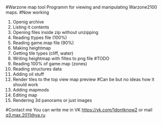 #Warzone map tool
Programm for viewing and manipulating Warzone2100 maps.
#Now working
1. Openig archive
2. Listing it contents
3. Opening files inside zip without unzipping
4. Reading ttypes file (100%)
5. Reading game.map file (90%)
6. Making heightmap
7. Getting tile types (cliff, water)
8. Writing heightmap with filtes to png file
#TODO
1. Reading 100% of game.map (zones)
2. Reading structures data
3. Adding oil stuff
4. Render tiles to the top view map preview
#Can be but no ideas how it should work
1. Adding mapmods
2. Editing map
3. Rendering 3d panorams or just images

#Contact me
You can write me in VK https://vk.com/1dontknow2 or mail q3.max.2011@ya.ru

